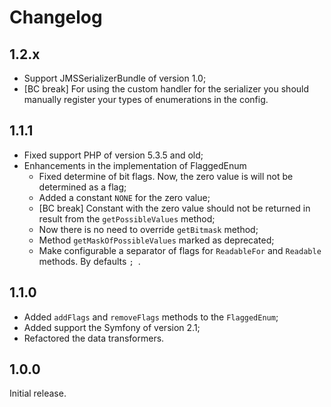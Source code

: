 Changelog
=========

1.2.x
-----

 * Support JMSSerializerBundle of version 1.0;
 * [BC break] For using the custom handler for the serializer you should manually register
   your types of enumerations in the config.

1.1.1
-----

 * Fixed support PHP of version 5.3.5 and old;
 * Enhancements in the implementation of FlaggedEnum
   * Fixed determine of bit flags. Now, the zero value is will not be determined as a flag;
   * Added a constant `NONE` for the zero value;
   * [BC break] Constant with the zero value should not be returned in result from the `getPossibleValues` method;
   * Now there is no need to override `getBitmask` method;
   * Method `getMaskOfPossibleValues` marked as deprecated;
   * Make configurable a separator of flags for `ReadableFor` and `Readable` methods. By defaults `; `.

1.1.0
-----

 * Added `addFlags` and `removeFlags` methods to the `FlaggedEnum`;
 * Added support the Symfony of version 2.1;
 * Refactored the data transformers.

1.0.0
-----

Initial release.